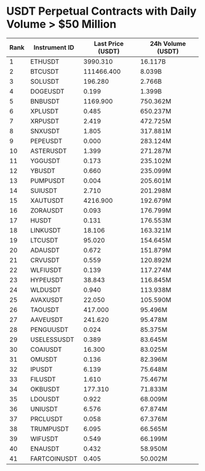 # USDT Perpetual Contracts with Daily Volume > $50 Million

| Rank | Instrument ID | Last Price (USDT) | 24h Volume (USDT) |
|------|---------------|-------------------|-------------------|
| 1 | ETHUSDT | 3990.310 | 16.117B |
| 2 | BTCUSDT | 111466.400 | 8.039B |
| 3 | SOLUSDT | 196.280 | 2.766B |
| 4 | DOGEUSDT | 0.199 | 1.399B |
| 5 | BNBUSDT | 1169.900 | 750.362M |
| 6 | XPLUSDT | 0.485 | 650.237M |
| 7 | XRPUSDT | 2.419 | 472.725M |
| 8 | SNXUSDT | 1.805 | 317.881M |
| 9 | PEPEUSDT | 0.000 | 283.124M |
| 10 | ASTERUSDT | 1.399 | 271.287M |
| 11 | YGGUSDT | 0.173 | 235.102M |
| 12 | YBUSDT | 0.660 | 235.099M |
| 13 | PUMPUSDT | 0.004 | 205.601M |
| 14 | SUIUSDT | 2.710 | 201.298M |
| 15 | XAUTUSDT | 4216.900 | 192.679M |
| 16 | ZORAUSDT | 0.093 | 176.799M |
| 17 | HUSDT | 0.131 | 176.553M |
| 18 | LINKUSDT | 18.106 | 163.321M |
| 19 | LTCUSDT | 95.020 | 154.645M |
| 20 | ADAUSDT | 0.672 | 151.879M |
| 21 | CRVUSDT | 0.559 | 120.892M |
| 22 | WLFIUSDT | 0.139 | 117.274M |
| 23 | HYPEUSDT | 38.843 | 116.845M |
| 24 | WLDUSDT | 0.940 | 113.938M |
| 25 | AVAXUSDT | 22.050 | 105.590M |
| 26 | TAOUSDT | 417.000 | 95.496M |
| 27 | AAVEUSDT | 241.620 | 95.478M |
| 28 | PENGUUSDT | 0.024 | 85.375M |
| 29 | USELESSUSDT | 0.389 | 83.645M |
| 30 | COAIUSDT | 16.300 | 83.025M |
| 31 | OMUSDT | 0.136 | 82.396M |
| 32 | IPUSDT | 6.139 | 75.648M |
| 33 | FILUSDT | 1.610 | 75.467M |
| 34 | OKBUSDT | 177.310 | 71.833M |
| 35 | LDOUSDT | 0.922 | 68.009M |
| 36 | UNIUSDT | 6.576 | 67.874M |
| 37 | PRCLUSDT | 0.058 | 67.376M |
| 38 | TRUMPUSDT | 6.095 | 66.565M |
| 39 | WIFUSDT | 0.549 | 66.199M |
| 40 | ENAUSDT | 0.432 | 58.950M |
| 41 | FARTCOINUSDT | 0.405 | 50.002M |
